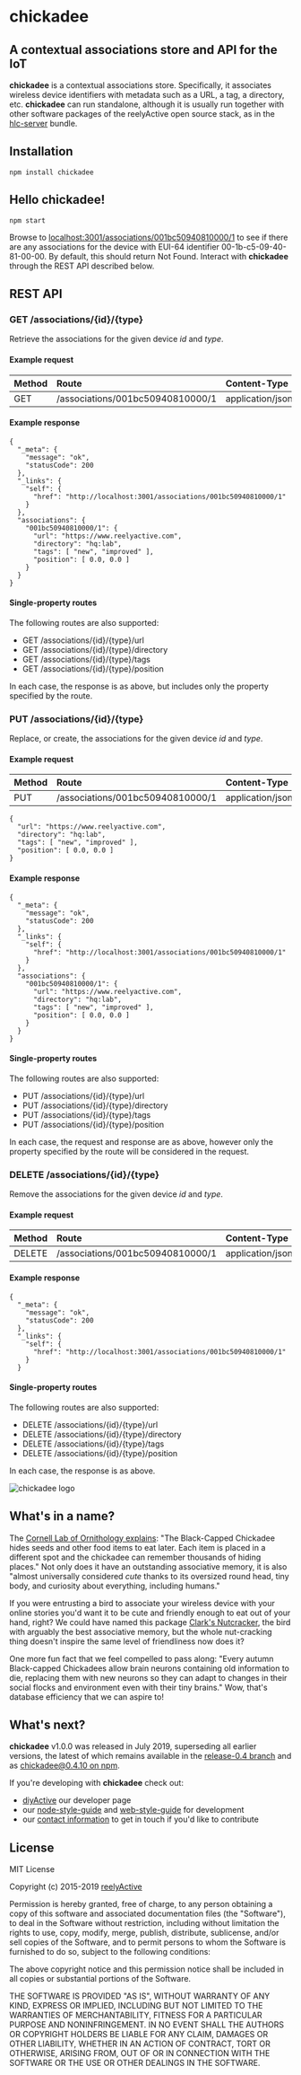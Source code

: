 chickadee
=========


A contextual associations store and API for the IoT
---------------------------------------------------

__chickadee__ is a contextual associations store.  Specifically, it associates wireless device identifiers with metadata such as a URL, a tag, a directory, etc.  __chickadee__ can run standalone, although it is usually run together with other software packages of the reelyActive open source stack, as in the [hlc-server](https://github.com/reelyactive/hlc-server) bundle.


Installation
------------

    npm install chickadee


Hello chickadee!
----------------

    npm start

Browse to [localhost:3001/associations/001bc50940810000/1](http://localhost:3001/associations/001bc50940810000/1) to see if there are any associations for the device with EUI-64 identifier 00-1b-c5-09-40-81-00-00.  By default, this should return Not Found.  Interact with __chickadee__ through the REST API described below.


REST API
--------


### GET /associations/{id}/{type}

Retrieve the associations for the given device _id_ and _type_.

#### Example request

| Method | Route                            | Content-Type     |
|:-------|:---------------------------------|:-----------------|
| GET    | /associations/001bc50940810000/1 | application/json |

#### Example response

    {
      "_meta": {
        "message": "ok",
        "statusCode": 200
      },
      "_links": {
        "self": {
          "href": "http://localhost:3001/associations/001bc50940810000/1"
        }
      },
      "associations": {
        "001bc50940810000/1": {
          "url": "https://www.reelyactive.com",
          "directory": "hq:lab",
          "tags": [ "new", "improved" ],
          "position": [ 0.0, 0.0 ]
        }
      }
    }

#### Single-property routes

The following routes are also supported:
- GET /associations/{id}/{type}/url
- GET /associations/{id}/{type}/directory
- GET /associations/{id}/{type}/tags
- GET /associations/{id}/{type}/position

In each case, the response is as above, but includes only the property specified by the route.


### PUT /associations/{id}/{type}

Replace, or create, the associations for the given device _id_ and _type_.

#### Example request

| Method | Route                            | Content-Type     |
|:-------|:---------------------------------|:-----------------|
| PUT    | /associations/001bc50940810000/1 | application/json |

    {
      "url": "https://www.reelyactive.com",
      "directory": "hq:lab",
      "tags": [ "new", "improved" ],
      "position": [ 0.0, 0.0 ]
    }

#### Example response

    {
      "_meta": {
        "message": "ok",
        "statusCode": 200
      },
      "_links": {
        "self": {
          "href": "http://localhost:3001/associations/001bc50940810000/1"
        }
      },
      "associations": {
        "001bc50940810000/1": {
          "url": "https://www.reelyactive.com",
          "directory": "hq:lab",
          "tags": [ "new", "improved" ],
          "position": [ 0.0, 0.0 ]
        }
      }
    }

#### Single-property routes

The following routes are also supported:
- PUT /associations/{id}/{type}/url
- PUT /associations/{id}/{type}/directory
- PUT /associations/{id}/{type}/tags
- PUT /associations/{id}/{type}/position

In each case, the request and response are as above, however only the property specified by the route will be considered in the request.


### DELETE /associations/{id}/{type}

Remove the associations for the given device _id_ and _type_.

#### Example request

| Method | Route                            | Content-Type     |
|:-------|:---------------------------------|:-----------------|
| DELETE | /associations/001bc50940810000/1 | application/json |

#### Example response

    {
      "_meta": {
        "message": "ok",
        "statusCode": 200
      },
      "_links": {
        "self": {
          "href": "http://localhost:3001/associations/001bc50940810000/1"
        }
      }

#### Single-property routes

The following routes are also supported:
- DELETE /associations/{id}/{type}/url
- DELETE /associations/{id}/{type}/directory
- DELETE /associations/{id}/{type}/tags
- DELETE /associations/{id}/{type}/position

In each case, the response is as above.


![chickadee logo](https://reelyactive.github.io/chickadee/images/chickadee-bubble.png)


What's in a name?
-----------------

The [Cornell Lab of Ornithology explains](http://www.allaboutbirds.org/guide/black-capped_chickadee/lifehistory): "The Black-Capped Chickadee hides seeds and other food items to eat later. Each item is placed in a different spot and the chickadee can remember thousands of hiding places."  Not only does it have an outstanding associative memory, it is also "almost universally considered _cute_ thanks to its oversized round head, tiny body, and curiosity about everything, including humans."

If you were entrusting a bird to associate your wireless device with your online stories you'd want it to be cute and friendly enough to eat out of your hand, right?  We could have named this package [Clark's Nutcracker](http://www.allaboutbirds.org/guide/clarks_nutcracker/lifehistory), the bird with arguably the best associative memory, but the whole nut-cracking thing doesn't inspire the same level of friendliness now does it?

One more fun fact that we feel compelled to pass along: "Every autumn Black-capped Chickadees allow brain neurons containing old information to die, replacing them with new neurons so they can adapt to changes in their social flocks and environment even with their tiny brains."  Wow, that's database efficiency that we can aspire to!


What's next?
------------

__chickadee__ v1.0.0 was released in July 2019, superseding all earlier versions, the latest of which remains available in the [release-0.4 branch](https://github.com/reelyactive/chickadee/tree/release-0.4) and as [chickadee@0.4.10 on npm](https://www.npmjs.com/package/chickadee/v/0.4.10).

If you're developing with __chickadee__ check out:
* [diyActive](https://reelyactive.github.io/) our developer page
* our [node-style-guide](https://github.com/reelyactive/node-style-guide) and [web-style-guide](https://github.com/reelyactive/web-style-guide) for development
* our [contact information](https://www.reelyactive.com/contact/) to get in touch if you'd like to contribute


License
-------

MIT License

Copyright (c) 2015-2019 [reelyActive](https://www.reelyactive.com)

Permission is hereby granted, free of charge, to any person obtaining a copy of this software and associated documentation files (the "Software"), to deal in the Software without restriction, including without limitation the rights to use, copy, modify, merge, publish, distribute, sublicense, and/or sell copies of the Software, and to permit persons to whom the Software is furnished to do so, subject to the following conditions:

The above copyright notice and this permission notice shall be included in all copies or substantial portions of the Software.

THE SOFTWARE IS PROVIDED "AS IS", WITHOUT WARRANTY OF ANY KIND, EXPRESS OR 
IMPLIED, INCLUDING BUT NOT LIMITED TO THE WARRANTIES OF MERCHANTABILITY, 
FITNESS FOR A PARTICULAR PURPOSE AND NONINFRINGEMENT. IN NO EVENT SHALL THE 
AUTHORS OR COPYRIGHT HOLDERS BE LIABLE FOR ANY CLAIM, DAMAGES OR OTHER 
LIABILITY, WHETHER IN AN ACTION OF CONTRACT, TORT OR OTHERWISE, ARISING FROM, 
OUT OF OR IN CONNECTION WITH THE SOFTWARE OR THE USE OR OTHER DEALINGS IN 
THE SOFTWARE.

